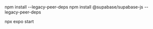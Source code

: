  npm install --legacy-peer-deps
 npm install @supabase/supabase-js --legacy-peer-deps

 npx expo start
 